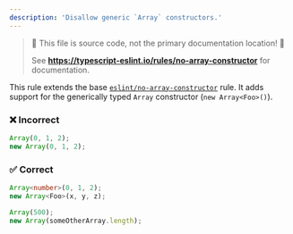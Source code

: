 ```yaml
---
description: 'Disallow generic `Array` constructors.'
---
```


> 🛑 This file is source code, not the primary documentation location! 🛑
>
> See **https://typescript-eslint.io/rules/no-array-constructor** for documentation.

This rule extends the base [`eslint/no-array-constructor`](https://eslint.org/docs/rules/no-array-constructor) rule.
It adds support for the generically typed `Array` constructor (`new Array<Foo>()`).

<!--tabs-->

### ❌ Incorrect

```ts
Array(0, 1, 2);
new Array(0, 1, 2);
```

### ✅ Correct

```ts
Array<number>(0, 1, 2);
new Array<Foo>(x, y, z);

Array(500);
new Array(someOtherArray.length);
```

